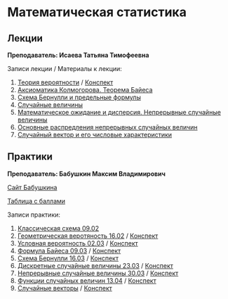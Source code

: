 # Математическая статистика

## Лекции

**Преподаватель: Исаева Татьяна Тимофеевна**

Записи лекции / Материалы к лекции:

1. [Теория вероятности](https://youtu.be/XtI9yF0AQ0w) / [Конспект](https://drive.google.com/file/d/1xa8szYTXE-vHBSEge0nzqVBukbYLUVUL/view?usp=sharing)   
2. [Аксиоматика Колмогорова. Теорема Байеса](https://youtu.be/6SQtingtUbk)
3. [Схема Бернулли и предельные формулы](https://www.youtube.com/watch?v=65XwPX0IQT0&list=PLj7ewET2KEJySepkftvi6lUw6C5oRQqf9&index=3)
4. [Случайные величины](https://www.youtube.com/watch?v=ILD8A7-IqQc&list=PLj7ewET2KEJySepkftvi6lUw6C5oRQqf9&index=4)
5. [Математическое ожидание и дисперсия. Непрерывные случайные величины](https://www.youtube.com/watch?v=Mb1DWq2VDKY&list=PLj7ewET2KEJySepkftvi6lUw6C5oRQqf9&index=5)
6. [Основные распредления непрерывных случайных величин](https://www.youtube.com/watch?v=w0YUrnV3sxk&list=PLj7ewET2KEJySepkftvi6lUw6C5oRQqf9&index=6)
7. [Случайный вектор и его числовые характеристики](https://www.youtube.com/watch?v=AmeIeW10rQA&list=PLj7ewET2KEJySepkftvi6lUw6C5oRQqf9&index=7)

## Практики

**Преподаватель: Бабушкин Максим Владимирович**

[Сайт Бабушкина](https://mvbabushkin.xyz)

[Таблица с баллами](https://docs.google.com/spreadsheets/d/e/2PACX-1vR4Xki3C6no7cJBMjoY8YjaSVO7tQNw3gDRvYp6AzmnSSW5gbceedxyBbhTAzC-9Bljl4gl_v9oF1ZI/pubhtml#)

Записи практики:

1. [Классическая схема 09.02](https://youtu.be/5CEMOn6j2AI)
2. [Геометрическая веротяность 16.02](https://youtu.be/R-3lf-EfV3Y) / [Конспект](https://drive.google.com/file/d/10oSEv609lPWx5HQKsLEINqxMLWyTYY6A/view?usp=sharing)
3. [Условная вероятность 02.03](https://youtu.be/TjIxZgSj48k) / [Конспект](https://drive.google.com/file/d/1wyJUO2kK4ShnGSKjeW24s4xZW3Raz97d/view?usp=sharing)
4. [Формула Байеса 09.03](https://youtu.be/1QHzsa2vN4c) / [Конспект](https://drive.google.com/file/d/1Tk_5x69epfMQLjB0lakaVITHKk92_aYq/view?usp=sharing)
5. [Схема Бернулли 16.03]() / [Конспект](https://drive.google.com/file/d/1NMlKkPl5e2jHbS4QStjcW1KgfNM9eLQh/view?usp=sharing)
6. [Дискретные случайные величины 23.03](https://www.youtube.com/watch?v=k6kcHYAKfhIЫ) / [Конспект](https://drive.google.com/file/d/124YqoNJ3ptLHzq_W2VzccbsdwMtshN3W/view?usp=sharing)
7. [Непрерывные случайные величины 30.03](https://www.youtube.com/watch?v=LXLfGRaWOX8) / [Конспект](https://drive.google.com/file/d/1_0HZdZk6sN2yZhg8xnv4QIH3pQXJ_4_o/view?usp=sharing)
9. [Функции случайных величин 13.04](https://www.youtube.com/watch?v=iJzRvcrd558) / [Конспект](https://drive.google.com/file/d/10VNdRmVUAhSZIMJNDHbeOWNIxohuvN8G/view?usp=sharing)
10. [Случайные векторы](https://www.youtube.com/watch?v=LKniv3GL4ws) / [Конспект](https://drive.google.com/file/d/1KcicYcUlsqBvH5r7pTbrKlAfuE96AlWl/view?usp=sharing)